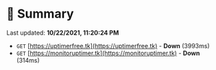 # 📖 Summary
Last updated: **10/22/2021, 11:20:24 PM**

- `GET` [https://uptimerfree.tk](https://uptimerfree.tk) - **Down** (3993ms)
- `GET` [https://monitoruptimer.tk](https://monitoruptimer.tk) - **Down** (314ms)

